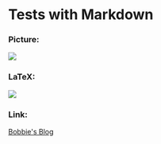 # Tests with Markdown

### Picture:

![](http://www.raywenderlich.com/wp-content/uploads/2015/11/Octocat.png)

### LaTeX:
 
![](http://latex.codecogs.com/gif.latex?\\prod%20\(n_{i}\)+1)

### Link:

[Bobbie's Blog](bobbielf2.weebly.com/index.html)
